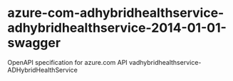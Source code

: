 # azure-com-adhybridhealthservice-adhybridhealthservice-2014-01-01-swagger
OpenAPI specification for azure.com API vadhybridhealthservice-ADHybridHealthService
